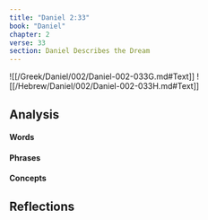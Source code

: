 ```yaml
---
title: "Daniel 2:33"
book: "Daniel"
chapter: 2
verse: 33
section: Daniel Describes the Dream
---
```

![[/Greek/Daniel/002/Daniel-002-033G.md#Text]]
![[/Hebrew/Daniel/002/Daniel-002-033H.md#Text]]

## Analysis

#### Words

#### Phrases

#### Concepts

## Reflections
